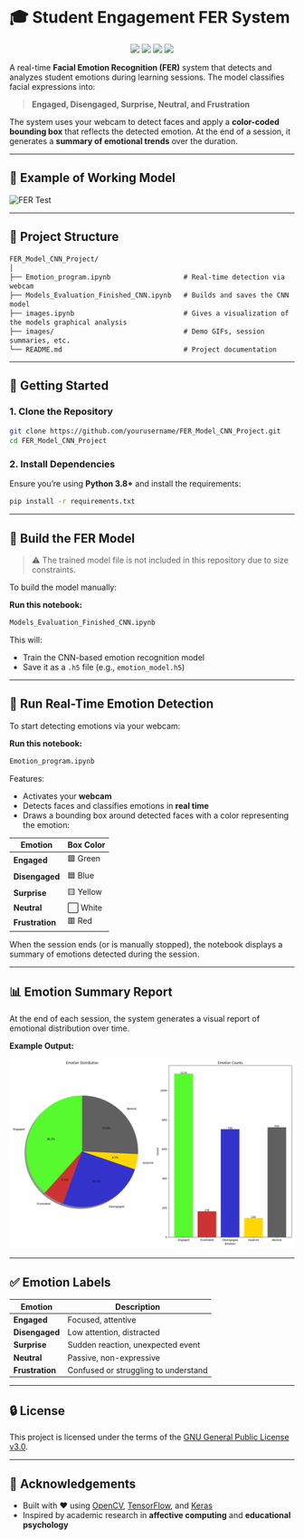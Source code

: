 
# 🎓 Student Engagement FER System

<p align="center">
  <img src="https://img.shields.io/badge/License-GPLv3-blue.svg" />
  <img src="https://img.shields.io/badge/python-3.8+-blue.svg" />
  <img src="https://img.shields.io/badge/platform-Jupyter%20Notebook-%23121011.svg?style=flat&logo=Jupyter" />
  <img src="https://img.shields.io/badge/status-Active-brightgreen" />
</p>

A real-time **Facial Emotion Recognition (FER)** system that detects and analyzes student emotions during learning sessions. The model classifies facial expressions into:

> **Engaged, Disengaged, Surprise, Neutral, and Frustration**

The system uses your webcam to detect faces and apply a **color-coded bounding box** that reflects the detected emotion. At the end of a session, it generates a **summary of emotional trends** over the duration.

---

## 📸 Example of Working Model

![FER Test](images/test.gif)

---

## 📁 Project Structure

```text
FER_Model_CNN_Project/
│
├── Emotion_program.ipynb                  # Real-time detection via webcam
├── Models_Evaluation_Finished_CNN.ipynb   # Builds and saves the CNN model
├── images.ipynb                           # Gives a visualization of the models graphical analysis
├── images/                                # Demo GIFs, session summaries, etc.
└── README.md                              # Project documentation
```

---

## 🚀 Getting Started

### 1. Clone the Repository

```bash
git clone https://github.com/yourusername/FER_Model_CNN_Project.git
cd FER_Model_CNN_Project
```

### 2. Install Dependencies

Ensure you’re using **Python 3.8+** and install the requirements:

```bash
pip install -r requirements.txt
```

---

## 🧠 Build the FER Model

> ⚠️ The trained model file is not included in this repository due to size constraints.

To build the model manually:

**Run this notebook:**

```bash
Models_Evaluation_Finished_CNN.ipynb
```

This will:
- Train the CNN-based emotion recognition model
- Save it as a `.h5` file (e.g., `emotion_model.h5`)

---

## 🎥 Run Real-Time Emotion Detection

To start detecting emotions via your webcam:

**Run this notebook:**

```bash
Emotion_program.ipynb
```

Features:
- Activates your **webcam**
- Detects faces and classifies emotions in **real time**
- Draws a bounding box around detected faces with a color representing the emotion:

| Emotion       | Box Color |
| ------------- | ---------- |
| **Engaged**   | 🟩 Green   |
| **Disengaged**| 🟦 Blue    |
| **Surprise**  | 🟨 Yellow  |
| **Neutral**   | ⬜ White   |
| **Frustration**| 🟥 Red    |

When the session ends (or is manually stopped), the notebook displays a summary of emotions detected during the session.

---

## 📊 Emotion Summary Report

At the end of each session, the system generates a visual report of emotional distribution over time.

**Example Output:**

![Emotion Summary](images/emotion_session_chart_2025-04-27_14-03-43.png)

---

## ✅ Emotion Labels

| Emotion        | Description                            |
|----------------|----------------------------------------|
| **Engaged**     | Focused, attentive                     |
| **Disengaged**  | Low attention, distracted              |
| **Surprise**    | Sudden reaction, unexpected event      |
| **Neutral**     | Passive, non-expressive                |
| **Frustration** | Confused or struggling to understand   |

---

## 🔒 License

This project is licensed under the terms of the [GNU General Public License v3.0](LICENSE).

---

## 🙌 Acknowledgements

- Built with ❤️ using [OpenCV](https://opencv.org/), [TensorFlow](https://www.tensorflow.org/), and [Keras](https://keras.io/)
- Inspired by academic research in **affective computing** and **educational psychology**
